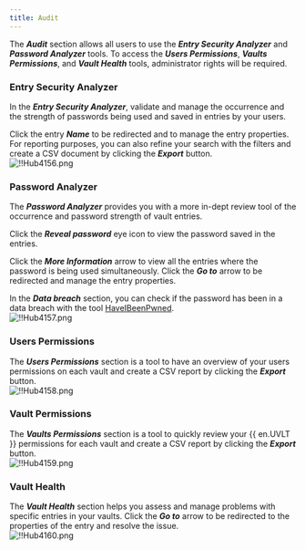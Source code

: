 ```yaml
---
title: Audit
---
```

The ***Audit*** section allows all users to use the ***Entry Security Analyzer*** and ***Password Analyzer*** tools. To access the ***Users Permissions***, ***Vaults Permissions***, and ***Vault Health*** tools, administrator rights will be required.  

### Entry Security Analyzer 

In the ***Entry Security Analyzer***, validate and manage the occurrence and the strength of passwords being used and saved in entries by your users.  

Click the entry ***Name*** to be redirected and to manage the entry properties. For reporting purposes, you can also refine your search with the filters and create a CSV document by clicking the ***Export*** button.  
![!!Hub4156.png](https://webdevolutions.azureedge.net/docs/en/hub/Hub4156.png) 

### Password Analyzer 

The ***Password Analyzer*** provides you with a more in-dept review tool of the occurrence and password strength of vault entries.  

Click the ***Reveal password*** eye icon to view the password saved in the entries.  

Click the ***More Information*** arrow to view all the entries where the password is being used simultaneously. Click the ***Go to*** arrow to be redirected and manage the entry properties.  

In the ***Data breach*** section, you can check if the password has been in a data breach with the tool [HaveIBeenPwned](https://haveibeenpwned.com/).  
![!!Hub4157.png](https://webdevolutions.azureedge.net/docs/en/hub/Hub4157.png) 

### Users Permissions 

The ***Users Permissions*** section is a tool to have an overview of your users permissions on each vault and create a CSV report by clicking the ***Export*** button.  
![!!Hub4158.png](https://webdevolutions.azureedge.net/docs/en/hub/Hub4158.png) 

### Vault Permissions 

The ***Vaults Permissions*** section is a tool to quickly review your {{ en.UVLT }} permissions for each vault and create a CSV report by clicking the ***Export*** button.  
![!!Hub4159.png](https://webdevolutions.azureedge.net/docs/en/hub/Hub4159.png) 

### Vault Health 

The ***Vault Health*** section helps you assess and manage problems with specific entries in your vaults. 
Click the ***Go to*** arrow to be redirected to the properties of the entry and resolve the issue.  
![!!Hub4160.png](https://webdevolutions.azureedge.net/docs/en/hub/Hub4160.png) 

